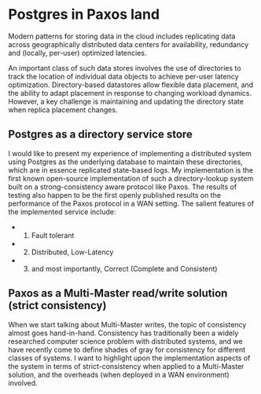 # Postgres in Paxos land

Modern patterns for storing data in the cloud includes replicating data across geographically distributed data centers for availability, redundancy and (locally, per-user) optimized latencies.
 
An important class of such data stores involves the use of directories to track the location of individual data objects to achieve per-user latency optimization. Directory-based datastores allow flexible data placement, and the ability to adapt placement in response to changing workload dynamics. However, a key challenge is maintaining and updating the directory state when replica placement changes.
 
## Postgres as a directory service store
 
I would like to present my experience of implementing a distributed system using Postgres as the underlying database to maintain these directories, which are in essence replicated state-based logs. My implementation is the first known open-source implementation of such a directory-lookup system built on a strong-consistency aware protocol like Paxos. The results of testing also happen to be the first openly published results on the performance of the Paxos protocol in a WAN setting. 
The salient features of the implemented service include:
 
 * 1) Fault tolerant
 * 2) Distributed, Low-Latency
 * 3) and most importantly, Correct (Complete and Consistent)

## Paxos as a Multi-Master read/write solution (strict consistency)

When we start talking about Multi-Master writes, the topic of consistency almost goes hand-in-hand. Consistency has traditionally been a widely researched computer science problem with distributed systems, and we have recently come to define shades of gray for consistency for different classes of systems. I want to highlight upon the implementation aspects of the system in terms of strict-consistency when applied to a Multi-Master solution, and the overheads (when deployed in a WAN environment) involved.
